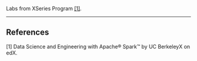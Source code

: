Labs from XSeries Program [[1]](#references).

---

## References
[1] Data Science and Engineering with Apache® Spark™ by UC BerkeleyX on edX.
